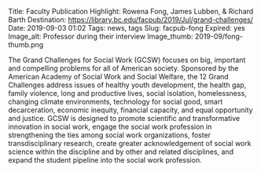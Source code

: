 Title: Faculty Publication Highlight: Rowena Fong, James Lubben, & Richard Barth 
Destination: https://library.bc.edu/facpub/2019/Jul/grand-challenges/
Date: 2019-09-03 01:02
Tags: news, tags 
Slug: facpub-fong
Expired: yes
Image_alt: Professor during their interview
Image_thumb: 2019-09/fong-thumb.png

The Grand Challenges for Social Work (GCSW) focuses on big, important and compelling problems for all of American society. Sponsored by the American Academy of Social Work and Social Welfare, the 12 Grand Challenges address issues of healthy youth development, the health gap, family violence, long and productive lives, social isolation, homelessness, changing climate environments, technology for social good, smart decarceration, economic inequity, financial capacity, and equal opportunity and justice. GCSW is designed to promote scientific and transformative innovation in social work, engage the social work profession in strengthening the ties among social work organizations, foster transdisciplinary research, create greater acknowledgement of social work science within the discipline and by other and related disciplines, and expand the student pipeline into the social work profession.